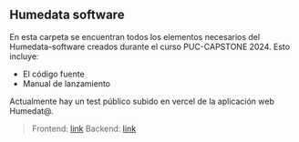 ## Humedata software

En esta carpeta se encuentran todos los elementos necesarios del Humedata-software creados durante el curso PUC-CAPSTONE 2024. Esto incluye:

* El código fuente
* Manual de lanzamiento

Actualmente hay un test público subido en vercel de la aplicación web Humedat@.
> Frontend:
[link](https://test-humedata-frontend.vercel.app)
> Backend:
[link](https://y48fprn6r7.us-east-2.awsapprunner.com)

